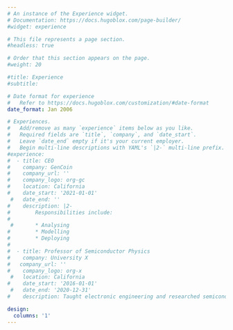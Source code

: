 ```yaml
---
# An instance of the Experience widget.
# Documentation: https://docs.hugoblox.com/page-builder/
#widget: experience

# This file represents a page section.
#headless: true

# Order that this section appears on the page.
#weight: 20

#title: Experience
#subtitle:

# Date format for experience
#   Refer to https://docs.hugoblox.com/customization/#date-format
date_format: Jan 2006

# Experiences.
#   Add/remove as many `experience` items below as you like.
#   Required fields are `title`, `company`, and `date_start`.
#   Leave `date_end` empty if it's your current employer.
#   Begin multi-line descriptions with YAML's `|2-` multi-line prefix.
#experience:
#  - title: CEO
#    company: GenCoin
#    company_url: ''
#    company_logo: org-gc
#    location: California
#    date_start: '2021-01-01'
 #   date_end: ''
#    description: |2-
#        Responsibilities include:
#        
 #       * Analysing
#        * Modelling
#        * Deploying
#
#  - title: Professor of Semiconductor Physics
#    company: University X
#   company_url: ''
#    company_logo: org-x
 #   location: California
#    date_start: '2016-01-01'
 #   date_end: '2020-12-31'
#    description: Taught electronic engineering and researched semiconductor physics.

design:
  columns: '1'
---
```

